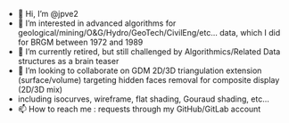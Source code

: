 - 👋 Hi, I’m @jpve2
- 👀 I’m interested in advanced algorithms for geological/mining/O&G/Hydro/GeoTech/CivilEng/etc... data, which I did for BRGM between 1972 and 1989
- 🌱 I’m currently retired, but still challenged by Algorithmics/Related Data structures as a brain teaser
- 💞️ I’m looking to collaborate on GDM 2D/3D triangulation extension (surface/volume) targeting hidden faces removal for composite display (2D/3D mix)
-  including isocurves, wireframe, flat shading, Gouraud shading, etc...
- 📫 How to reach me : requests through my GitHub/GitLab account

<!---
jpve2/jpve2 is a ✨ special ✨ repository because its `README.md` (this file) appears on your GitHub profile.
You can click the Preview link to take a look at your changes.
--->
